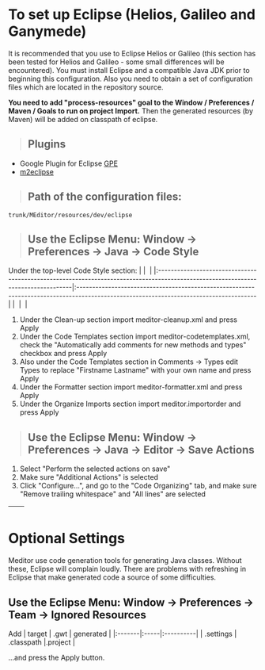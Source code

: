 
<a href='Hidden comment: 
#Describes the coding standards such as indentation, order of imports, templates, etc
'></a>

# To set up Eclipse (Helios, Galileo and Ganymede) #
It is recommended that you use to Eclipse Helios or Galileo (this section has been tested for Helios and Galileo - some small differences will be encountered). You must install Eclipse and a compatible Java JDK prior to beginning this configuration. Also you need to obtain a set of configuration files which are located in the repository source.

**You need to add "process-resources" goal to the Window / Preferences / Maven / Goals to run on project Import.**
Then the generated resources (by Maven) will be added on classpath of eclipse.


> ## Plugins ##
  * Google Plugin for Eclipse [GPE](http://code.google.com/intl/cs-CZ/appengine/docs/java/tools/eclipse.html)
  * [m2eclipse](http://www.sonatype.org/m2eclipse)

> ## Path of the configuration files: ##
```
trunk/MEditor/resources/dev/eclipse
```

> ## Use the Eclipse Menu: Window -> Preferences -> Java -> Code Style ##
Under the top-level Code Style section:
|![![](http://meta-editor.googlecode.com/svn/wiki/img/CleanUp_sm.png)](http://meta-editor.googlecode.com/svn/wiki/img/CleanUp.png) | ![![](http://meta-editor.googlecode.com/svn/wiki/img/Templates_sm.png)](http://meta-editor.googlecode.com/svn/wiki/img/Templates.png) |
|:---------------------------------------------------------------------------------------------------------------------------------|:--------------------------------------------------------------------------------------------------------------------------------------|
| ![![](http://meta-editor.googlecode.com/svn/wiki/img/Formatter_sm.png)](http://meta-editor.googlecode.com/svn/wiki/img/Formatter.png) | ![![](http://meta-editor.googlecode.com/svn/wiki/img/Imports_sm.png)](http://meta-editor.googlecode.com/svn/wiki/img/Imports.png)     |

  1. Under the Clean-up section import meditor-cleanup.xml and press Apply
  1. Under the Code Templates section import meditor-codetemplates.xml, check the "Automatically add comments for new methods and types" checkbox and press Apply
  1. Also under the Code Templates section in Comments -> Types edit Types to replace "Firstname Lastname" with your own name and press Apply
  1. Under the Formatter section import meditor-formatter.xml and press Apply
  1. Under the Organize Imports section import meditor.importorder and press Apply
> ## Use the Eclipse Menu: Window -> Preferences -> Java -> Editor -> Save Actions ##

  1. Select "Perform the selected actions on save"
  1. Make sure "Additional Actions" is selected
  1. Click "Configure...", and go to the "Code Organizing" tab, and make sure "Remove trailing whitespace" and "All lines" are selected

| ![![](http://meta-editor.googlecode.com/svn/wiki/img/Save_sm.png)](http://meta-editor.googlecode.com/svn/wiki/img/Save.png) | ![![](http://meta-editor.googlecode.com/svn/wiki/img/AdditionalSaveActions_sm.png)](http://meta-editor.googlecode.com/svn/wiki/img/AdditionalSaveActions.png) |
|:----------------------------------------------------------------------------------------------------------------------------|:--------------------------------------------------------------------------------------------------------------------------------------------------------------|

# Optional Settings #
Meditor use code generation tools for generating Java classes. Without these, Eclipse will complain loudly. There are problems with refreshing in Eclipse that make generated code a source of some difficulties.
## Use the Eclipse Menu: Window -> Preferences -> Team -> Ignored Resources ##

Add
| target | .gwt | generated |
|:-------|:-----|:----------|
| .settings | .classpath |.project   |

...and press the Apply button.

![![](http://meta-editor.googlecode.com/svn/wiki/img/Ignore_sm.png)](http://meta-editor.googlecode.com/svn/wiki/img/Ignore.png)

